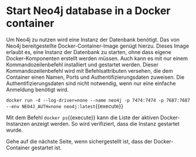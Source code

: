 # Start Neo4j database in a Docker container

Um Neo4j zu nutzen wird eine Instanz der Datenbank benötigt.
Das von Neo4j bereitgestellte Docker-Container-Image genügt hierzu.
Dieses Image erlaubt es, eine Instanz der Datenbank zu starten, ohne dass eigene Docker-Komponenten erstellt werden müssen.
Auch kann es mit nur einem Kommandozeilenbefehl installiert und gestartet werden.
Dieser Kommandozeilenbefehl wird mit Befehlsattributen versehen, die dem Container einen Namen, Ports und Authentifizierungsdaten zuweisen.
Die Authentifizierungsdaten sind nicht notwendig, wenn nur eine einfache Anmeldung benötigt wird.

`docker run -d --log-driver=none --name neo4j -p 7474:7474 -p 7687:7687 --env NEO4J_AUTH=none neo4j:latest`{{execute}}

Mit dem Befehl `docker ps`{{execute}} kann die Liste der aktiven Docker-Instanzen anzeigt werden.
So wird verifiziert, dass die Instanz gestartet wurde.

Gehe auf die nächste Seite, wenn sichergestellt ist, dass der Docker-Container gestartet ist.